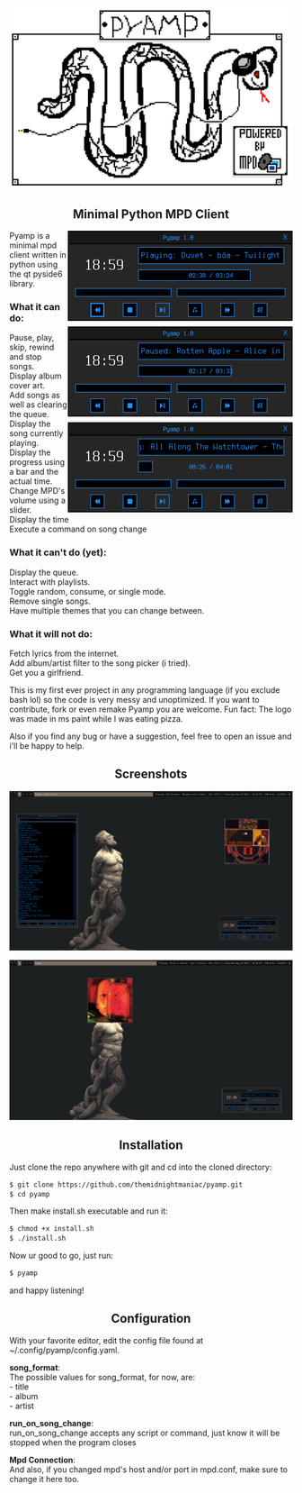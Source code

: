 <h3 align="center"><img src="img/doc/pyamp_logo_scaled.png" width="700px" alt="pyamp logo"></h3>
<h2 align="center">Minimal Python MPD Client</h2>

<img src="img/doc/pyamp_main1.png" alt="main window" width="400px" align="right" style="image-rendering: pixelated;">

Pyamp is a minimal mpd client written in python using the qt pyside6 library.

### What it can do:
Pause, play, skip, rewind and stop songs.<br>
Display album cover art.<br>
Add songs as well as clearing the queue.<br>
Display the song currently playing.<br>
Display the progress using a bar and the actual time.<br>
Change MPD's volume using a slider.<br>
Display the time<br>
Execute a command on song change<br>

### What it can't do (yet):
Display the queue.<br>
Interact with playlists.<br>
Toggle random, consume, or single mode.<br>
Remove single songs.<br>
Have multiple themes that you can change between.<br>

### What it will not do:
Fetch lyrics from the internet.<br>
Add album/artist filter to the song picker (i tried).<br>
Get you a girlfriend.<br>

This is my first ever project in any programming language (if you exclude bash lol) so the code is very messy and unoptimized. If you want to contribute, fork or even remake Pyamp you are welcome. Fun fact: The logo was made in ms paint while I was eating pizza.<br>

Also if you find any bug or have a suggestion, feel free to open an issue and i'll be happy to help.<br>

<h2 align="center">Screenshots</h2>
<p align="center"><img src="img/doc/pyamp_full.png" alt="pyamp"></p>
<p align="center"><img src="img/doc/kek.png" alt="pyamp"></p>
<h2 align="center">Installation</h2>

Just clone the repo anywhere with git and cd into the cloned directory:<br>
``` Bash
$ git clone https://github.com/themidnightmaniac/pyamp.git
$ cd pyamp
```
Then make install.sh executable and run it:
``` Bash
$ chmod +x install.sh
$ ./install.sh
```
Now ur good to go, just run:
``` Bash
$ pyamp
```
and happy listening!

<h2 align="center">Configuration</h2>

With your favorite editor, edit the config file found at ~/.config/pyamp/config.yaml.<br>

__song_format__:<br>
The possible values for song_format, for now, are:<br>
	 - title<br>
	 - album<br>
	 - artist<br>

__run_on_song_change__:<br>
run_on_song_change accepts any script or command, just know it will be stopped when the program closes<br>

__Mpd Connection__:<br>
And also, if you changed mpd's host and/or port in mpd.conf, make sure to change it here too. <br>